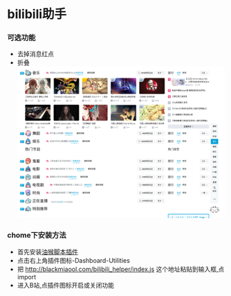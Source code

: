 # bilibili助手
### 可选功能
* 去掉消息红点
* 折叠
![Alt](example.png "示例图片")

### chome下安装方法
* 首先安装[油猴脚本插件](https://chrome.google.com/webstore/detail/dhdgffkkebhmkfjojejmpbldmpobfkfo)
* 点击右上角插件图标-Dashboard-Utilities 
* 把 http://blackmiaool.com/bilibili_helper/index.js 这个地址粘贴到输入框,点import
* 进入B站,点插件图标开启或关闭功能
